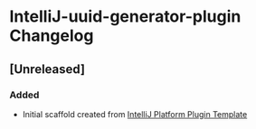 <!-- Keep a Changelog guide -> https://keepachangelog.com -->

# IntelliJ-uuid-generator-plugin Changelog

## [Unreleased]
### Added
- Initial scaffold created from [IntelliJ Platform Plugin Template](https://github.com/JetBrains/intellij-platform-plugin-template)
